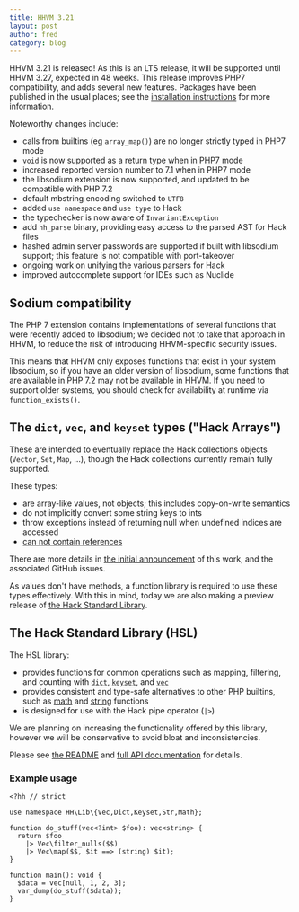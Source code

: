 ```yaml
---
title: HHVM 3.21
layout: post
author: fred
category: blog
---
```


HHVM 3.21 is released! As this is an LTS release, it will be supported until HHVM 3.27, expected in 48 weeks. This release improves PHP7 compatibility, and adds several new features. Packages have been published in the usual places; see the
[installation instructions](https://docs.hhvm.com/hhvm/installation/introduction) for more information.

<!--truncate-->

Noteworthy changes include:

* calls from builtins (eg `array_map()`) are no longer strictly typed in PHP7 mode
* `void` is now supported as a return type when in PHP7 mode
* increased reported version number to 7.1 when in PHP7 mode
* the libsodium extension is now supported, and updated to be compatible with PHP 7.2
* default mbstring encoding switched to `UTF8`
* added `use namespace` and `use type` to Hack
* the typechecker is now aware of `InvariantException`
* add `hh_parse` binary, providing easy access to the parsed AST for Hack files
* hashed admin server passwords are supported if built with libsodium support; this feature is not compatible with port-takeover
* ongoing work on unifying the various parsers for Hack
* improved autocomplete support for IDEs such as Nuclide

## Sodium compatibility

The PHP 7 extension contains implementations of several functions that were recently added to libsodium; we decided not to take that approach in HHVM, to reduce the risk of introducing HHVM-specific security issues.

This means that HHVM only exposes functions that exist in your system libsodium, so if you have an older version of libsodium, some functions that are available in PHP 7.2 may not be available in HHVM. If you need to support older systems, you should check for availability at runtime via `function_exists()`.

## The `dict`, `vec`, and `keyset` types ("Hack Arrays")

These are intended to eventually replace the Hack collections objects (`Vector`, `Set`, `Map`, ...), though the Hack collections currently remain fully supported.

These types:

 - are array-like values, not objects; this includes copy-on-write semantics
 - do not implicitly convert some string keys to ints
 - throw exceptions instead of returning null when undefined indices are accessed
 - [can not contain references](https://3v4l.org/cWYog)

There are more details in [the initial announcement](http://hhvm.com/blog/10649/improving-arrays-in-hack) of this work, and the associated GitHub issues.

As values don't have methods, a function library is required to use these types effectively. With this in mind, today we are also making a preview release of [the Hack Standard Library](https://github.com/hhvm/hsl/).

## The Hack Standard Library (HSL)

The HSL library:

 - provides functions for common operations such as mapping, filtering, and counting with [`dict`](https://hhvm.github.io/hsl/api/Dict.html), [`keyset`](https://hhvm.github.io/hsl/api/Keyset.html), and [`vec`](https://hhvm.github.io/hsl/api/Vec.html)
 - provides consistent and type-safe alternatives to other PHP builtins, such as [math](https://hhvm.github.io/hsl/api/Math.html) and [string](https://hhvm.github.io/hsl/api/Str.html) functions
 - is designed for use with the Hack pipe operator (`|>`)
 
We are planning on increasing the functionality offered by this library, however we will be conservative to avoid bloat and inconsistencies.


Please see [the README](https://github.com/hhvm/hsl/blob/master/README.md) and [full API documentation](https://hhvm.github.io/hsl/api/) for details.

### Example usage

```
<?hh // strict

use namespace HH\Lib\{Vec,Dict,Keyset,Str,Math};

function do_stuff(vec<?int> $foo): vec<string> {
  return $foo
    |> Vec\filter_nulls($$)
    |> Vec\map($$, $it ==> (string) $it);
}

function main(): void {
  $data = vec[null, 1, 2, 3];
  var_dump(do_stuff($data));
}
```
